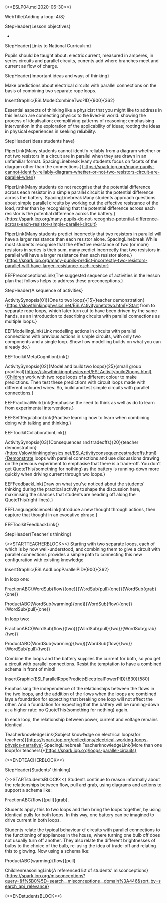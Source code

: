 {>>ESLP04.md 2020-06-30<<}

WebTitle{Adding a loop: 4/8}

StepHeader{Lesson objectives}

- 

StepHeader{Links to National Curriculum}

Pupils should be taught about: electric current, measured in amperes, in series circuits and parallel circuits, currents add where branches meet and current as flow of charge.

StepHeader{Important ideas and ways of thinking}

Make predictions about electrical circuits with parallel connections on the basis of combining two separate rope loops.

InsertGraphic{ESLModelCombineTwoPID}{900}{362}

Essential aspects of thinking like a physicist that you might like to address in this lesson are connecting physics to the lived-in world: showing the process of idealisation; exemplifying patterns of reasoning; emphasising intervention in the exploration of the applicability of ideas; rooting the ideas in physical experiences in seeking reliability.

StepHeader{Ideas students have}

PiperLink{Many students cannot identify reliably from a diagram whether or not two resistors in a circuit are in parallel when they are drawn in an unfamiliar format. SpacingLinebreak Many students focus on facets of the diagram other than the connections.}{https://spark.iop.org/many-pupils-cannot-identify-reliably-diagram-whether-or-not-two-resistors-circuit-are-parallel-when}

PiperLink{Many students do not recognise that the potential difference across each resistor in a simple parallel circuit is the potential difference across the battery. SpacingLinebreak Many students approach questions about simple parallel circuits by working out the effective resistance of the load, rather than by recognising that the potential difference across each resistor is the potential difference across the battery.}{https://spark.iop.org/many-pupils-do-not-recognise-potential-difference-across-each-resistor-simple-parallel-circuit}

PiperLink{Many students predict incorrectly that two resistors in parallel will have a larger resistance than each resistor alone. SpacingLinebreak While most students recognise that the effective resistance of two (or more) resistors in series is their sum, many predict incorrectly that two resistors in parallel will have a larger resistance than each resistor alone.}{https://spark.iop.org/many-pupils-predict-incorrectly-two-resistors-parallel-will-have-larger-resistance-each-resistor}

EEFPreconceptionsLink{The suggested sequence of activities in the lesson plan that follows helps to address these preconceptions.}

StepHeader{A sequence of activities}

ActivitySynopsis{01}{One to two loops}{15}{teacher demonstration}{https://slowthinkingphysics.net/ESLActivityonetotwo.html}{Start from to separate rope loops, which later turn out to have been driven by the same hands, as an introduction to describing circuits with parallel connections as multiple loops.}

EEFModellingLink{Link modelling actions in circuits with parallel connections with previous actions in simple circuits, with only two components and a single loop. Show how modelling builds on what you can already do.}

EEFToolkitMetaCognitionLink{}

ActivitySynopsis{02}{Model and build two loops}{25}{small group practical}{https://slowthinkingphysics.net/ESLActivitybuild2loops.html}{Children work with two rope loops of a different colour to make predictions. Then test these predictions with circuit loops made with different coloured wires. So, build and test simple circuits with parallel connections.}

EEFPracticalWorkLink{Emphasise the need to think as well as do to learn from experimental interventions.}

EEFSelfRegulationLink{Practise learning how to learn when combining doing with talking and thinking.}

EEFToolkitCollaborationLink{}

ActivitySynopsis{03}{Consequences and tradeoffs}{20}{teacher demonstration}{https://slowthinkingphysics.net/ESLActivityconsequencestradeoffs.html}{Demonstrate loops with parallel connections and use discussions drawing on the previous experiment to emphasise that there is a trade-off. You don't get QuoteThis{something for nothing} as the battery is running-down more quickly when driving current through two loops.}

EEFFeedbackLink{Draw on what you've noticed about  the students'  thinking during the practical activity to shape the discussion here,  maximising the chances that students are heading off along the QuoteThis{right lines}.}

EEFLanguageScienceLink{Introduce a new thought through actions, then capture that thought in an evocative phrase.}

EEFToolkitFeedbackLink{}

StepHeader{Teacher's thinking}

{>>STARTTEACHERBLOCK<<}
Starting with two separate loops, each of which is by now well-understood, and combining them to give a circuit with parallel connections provides a simple path to connecting this new configuration with existing knowledge.

InsertGraphic{ESLAddLoopParallelPID}{900}{362}

In loop one:

FractionABC{WordSub{flow}{one}}{WordSub{pull}{one}}{WordSub{grab}{one}}

ProductABC{WordSub{warming}{one}}{WordSub{flow}{one}}{WordSub{pull}{one}}

In loop two:

FractionABC{WordSub{flow}{two}}{WordSub{pull}{two}}{WordSub{grab}{two}}

ProductABC{WordSub{warming}{two}}{WordSub{flow}{two}}{WordSub{pull}{two}}


Combine the loops and the battery supplies the current for both, so you get a circuit with parallel connections. Resist the temptation to have a combined schema in front of mind!

InsertGraphic{ESLParallelRopePredictsElectricalPowerPID}{830}{580}

Emphasising the independence of the relationships between the flows in the two loops, and the addition of the flows when the loops are combined lays a foundation for expecting that breaking one loop will not affect the other. And a foundation for expecting that the battery will be running-down at a higher rate: no QuoteThis{something for nothing} again.

In each loop, the relationship between power, current and voltage remains identical.

TeacherknowledgeLink{Subject knowledge on electrical loops(for teachers)}{https://spark.iop.org/collections/electrical-working-loops-physics-narrative}
 SpacingLinebreak 
TeacherknowledgeLink{More than one loop(for teachers)}{https://spark.iop.org/loops-parallel-circuits}

{>>ENDTEACHERBLOCK<<}

StepHeader{Students' thinking}

{>>STARTstudentsBLOCK<<}
Students continue to reason informally about the relationships between flow, pull and grab, using diagrams and actions to support a schema like:

FractionABC{flow}{pull}{grab}.

Students apply this to two loops and then bring the loops together, by using identical pulls for both loops. In this way, one battery can be imagined to drive current in both loops.

Students relate the typical behaviour of circuits with parallel connections to the functioning of appliances in the house, where turning one bulb off does not usually turn off another. They also relate the different brightnesses of bulbs to the choice of the bulb, re-using the idea of trade-off and relating this to glowing. Now using a schema like:

ProductABC{warming}{flow}{pull}


ChildrenreasoningLink{A referenced list of students' misconceptions}{https://spark.iop.org/misconceptions?query=&f%5B0%5D=search__misconceptions__domain%3A446&sort_by=search_api_relevance}

{>>ENDstudentsBLOCK<<}


